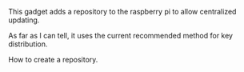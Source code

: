 This gadget adds a repository to the raspberry pi to allow centralized updating.

As far as I can tell, it uses the current recommended method for key distribution.

How to create a repository.
